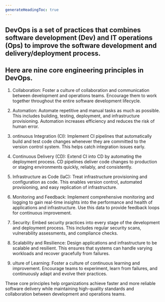 ```yaml
---
generateHeadingToc: true
--- 
```

 
 ## DevOps is a set of practices that combines software development (Dev) and IT operations (Ops) to improve the software development and delivery/deployment process. 
 ## Here are nine core engineering principles in DevOps.

1. Collaboration: Foster a culture of collaboration and communication between development and operations teams. Encourage them to work together throughout the entire software development lifecycle.

2. Automation: Automate repetitive and manual tasks as much as possible. This includes building, testing, deployment, and infrastructure provisioning. Automation increases efficiency and reduces the risk of human error.

3. ontinuous Integration (CI): Implement CI pipelines that automatically build and test code changes whenever they are committed to the version control system. This helps catch integration issues early.

4. Continuous Delivery (CD): Extend CI into CD by automating the deployment process. CD pipelines deliver code changes to production or staging environments quickly, reliably, and consistently.

5. Infrastructure as Code (IaC): Treat infrastructure provisioning and configuration as code. This enables version control, automated provisioning, and easy replication of infrastructure.

6. Monitoring and Feedback: Implement comprehensive monitoring and logging to gain real-time insights into the performance and health of applications and infrastructure. Use this data to provide feedback loops for continuous improvement.

7. Security: Embed security practices into every stage of the development and deployment process. This includes regular security scans, vulnerability assessments, and compliance checks.

8. Scalability and Resilience: Design applications and infrastructure to be scalable and resilient. This ensures that systems can handle varying workloads and recover gracefully from failures.

9. ulture of Learning: Foster a culture of continuous learning and improvement. Encourage teams to experiment, learn from failures, and continuously adapt and evolve their practices.

These core principles help organizations achieve faster and more reliable software delivery while maintaining high-quality standards and collaboration between development and operations teams.
